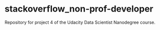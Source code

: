 # stackoverflow_non-prof-developer
Repository for project 4 of the Udacity Data Scientist Nanodegree course.
